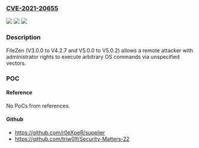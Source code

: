 ### [CVE-2021-20655](https://cve.mitre.org/cgi-bin/cvename.cgi?name=CVE-2021-20655)
![](https://img.shields.io/static/v1?label=Product&message=FileZen&color=blue)
![](https://img.shields.io/static/v1?label=Version&message=V3.0.0%20to%20V4.2.7%20and%20V5.0.0%20to%20V5.0.2%20&color=brightgreen)
![](https://img.shields.io/static/v1?label=Vulnerability&message=OS%20Command%20Injection&color=brightgreen)

### Description

FileZen (V3.0.0 to V4.2.7 and V5.0.0 to V5.0.2) allows a remote attacker with administrator rights to execute arbitrary OS commands via unspecified vectors.

### POC

#### Reference
No PoCs from references.

#### Github
- https://github.com/r0eXpeR/supplier
- https://github.com/triw0lf/Security-Matters-22

